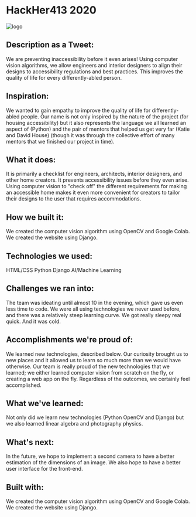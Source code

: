 # HackHer413 2020
![logo](FrontEnd/Webpage/HACK/Images/house-py.PNG)

## Description as a Tweet:
We are preventing inaccessibility before it even arises! Using computer vision algorithms, we allow engineers and interior designers to align their designs to accessibility regulations and best practices. This improves the quality of life for every differently-abled person.

## Inspiration:
We wanted to gain empathy to improve the quality of life for differently-abled people.
Our name is not only inspired by the nature of the project (for housing accessibility) but it also represents the language we all learned an aspect of (Python) and the pair of mentors that helped us get very far (Katie and David House) (though it was through the collective effort of many mentors that we finished our project in time).

## What it does:
It is primarily a checklist for engineers, architects, interior designers, and other home creators. It prevents accessibility issues before they even arise. Using computer vision to "check off" the different requirements for making an accessible home makes it even more convenient for creators to tailor their designs to the user that requires accommodations.

## How we built it:
We created the computer vision algorithm using OpenCV and Google Colab. We created the website using Django.

## Technologies we used:
HTML/CSS
Python
Django
AI/Machine Learning

## Challenges we ran into:
The team was ideating until almost 10 in the evening, which gave us even less time to code. We were all using technologies we never used before, and there was a relatively steep learning curve. We got really sleepy real quick. And it was cold.

## Accomplishments we're proud of:
We learned new technologies, described below. Our curiosity brought us to new places and it allowed us to learn so much more than we would have otherwise. Our team is really proud of the new technologies that we learned; we either learned computer vision from scratch on the fly, or creating a web app on the fly. Regardless of the outcomes, we certainly feel accomplished.

## What we've learned:
Not only did we learn new technologies (Python OpenCV and Django) but we also learned linear algebra and photography physics.

## What's next:
In the future, we hope to implement a second camera to have a better estimation of the dimensions of an image. We also hope to have a better user interface for the front-end.

## Built with:
We created the computer vision algorithm using OpenCV and Google Colab. We created the website using Django.
